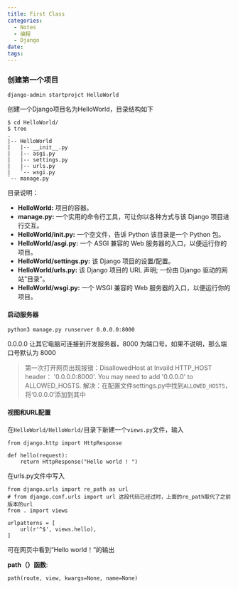 ```yaml
---
title: First Class
categories:
  - Notes
  - 编程
  - Django
date:
tags:
---
```

### 创建第一个项目
```
django-admin startprojct HelloWorld
```
创建一个Django项目名为HelloWorld，目录结构如下
```
$ cd HelloWorld/
$ tree
.
|-- HelloWorld
|   |-- __init__.py
|   |-- asgi.py
|   |-- settings.py
|   |-- urls.py
|   `-- wsgi.py
`-- manage.py
```
目录说明：
- **HelloWorld:** 项目的容器。
- **manage.py:** 一个实用的命令行工具，可让你以各种方式与该 Django 项目进行交互。
- **HelloWorld/__init__.py:** 一个空文件，告诉 Python 该目录是一个 Python 包。
- **HelloWorld/asgi.py:** 一个 ASGI 兼容的 Web 服务器的入口，以便运行你的项目。
- **HelloWorld/settings.py:** 该 Django 项目的设置/配置。
- **HelloWorld/urls.py:** 该 Django 项目的 URL 声明; 一份由 Django 驱动的网站"目录"。
- **HelloWorld/wsgi.py:** 一个 WSGI 兼容的 Web 服务器的入口，以便运行你的项目。

#### 启动服务器
```
python3 manage.py runserver 0.0.0.0:8000
```
0.0.0.0 让其它电脑可连接到开发服务器，8000 为端口号。如果不说明，那么端口号默认为 8000

>第一次打开网页出现报错：DisallowedHost at Invaild HTTP_HOST header： '0.0.0.0:8000'. You may need to add '0.0.0.0' to ALLOWED_HOSTS. 
>解决：在配置文件settings.py中找到`ALLOWED_HOSTS`，将‘0.0.0.0’添加到其中

#### 视图和URL配置
在`HelloWorld/HelloWorld/`目录下新建一个`views.py`文件，输入
```
from django.http import HttpResponse
 
def hello(request):
    return HttpResponse("Hello world ! ")
```

在urls.py文件中写入
```
from django.urls import re_path as url  
# from django.conf.urls import url 这段代码已经过时，上面的re_path取代了之前版本的url  
from . import views  
  
urlpatterns = [  
    url(r'^$', views.hello),  
]
```
可在网页中看到“Hello world！”的输出

**path（）函数**:
```
path(route, view, kwargs=None, name=None)
```
